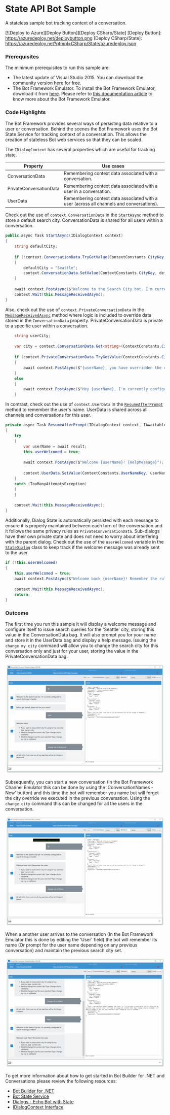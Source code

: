# State API Bot Sample

A stateless sample bot tracking context of a conversation.

[![Deploy to Azure][Deploy Button]][Deploy CSharp/State]
[Deploy Button]: https://azuredeploy.net/deploybutton.png
[Deploy CSharp/State]: https://azuredeploy.net?ptmpl=CSharp/State/azuredeploy.json

### Prerequisites

The minimum prerequisites to run this sample are:
* The latest update of Visual Studio 2015. You can download the community version [here](http://www.visualstudio.com) for free.
* The Bot Framework Emulator. To install the Bot Framework Emulator, download it from [here](https://aka.ms/bf-bc-emulator). Please refer to [this documentation article](https://docs.botframework.com/en-us/csharp/builder/sdkreference/gettingstarted.html#emulator) to know more about the Bot Framework Emulator.

### Code Highlights

The Bot Framework provides several ways of persisting data relative to a user or conversation. Behind the scenes the Bot Framework uses the Bot State Service for tracking context of a conversation. This allows the creation of stateless Bot web services so that they can be scaled.

The `IDialogContext` has several properties which are useful for tracking state.

Property| Use cases
------------ | ------------- 
ConversationData | Remembering context data associated with a conversation.
PrivateConversationData | Remembering context data associated with a user in a conversation.
UserData | Remembering context data associated with a user (across all channels and conversations).

Check out the use of `context.ConversationData` in the [`StartAsync`](StateDialog.cs#L19-L23) method to store a default search city. ConversationData is shared for all users within a conversation.

````C#
public async Task StartAsync(IDialogContext context)
{
    string defaultCity;

    if (!context.ConversationData.TryGetValue(ContextConstants.CityKey, out defaultCity))
    {
        defaultCity = "Seattle";
        context.ConversationData.SetValue(ContextConstants.CityKey, defaultCity);
    }

    await context.PostAsync($"Welcome to the Search City bot. I'm currently configured to search for things in {defaultCity}");
    context.Wait(this.MessageReceivedAsync);
}
````

Also, check out the use of `context.PrivateConversationData` in the [`MessageReceivedAsync`](StateDialog.cs#L52-L63) method where logic is included to override data stored in the `ConversationData` property. PrivateConversationData is private to a specific user within a conversation.

````C#
    string userCity;

    var city = context.ConversationData.Get<string>(ContextConstants.CityKey);

    if (context.PrivateConversationData.TryGetValue(ContextConstants.CityKey, out userCity))
    {
        await context.PostAsync($"{userName}, you have overridden the city. Your searches are for things in  {userCity}. The default conversation city is {city}.");
    }
    else
    {
        await context.PostAsync($"Hey {userName}, I'm currently configured to search for things in {city}.");
    }
````

In contrast, check out the use of `context.UserData` in the [`ResumeAfterPrompt`](StateDialog.cs#L104) method to remember the user's name. UserData is shared across all channels and conversations for this user.

````C#
private async Task ResumeAfterPrompt(IDialogContext context, IAwaitable<string> result)
{
    try
    {
        var userName = await result;
        this.userWelcomed = true;

        await context.PostAsync($"Welcome {userName}! {HelpMessage}");

        context.UserData.SetValue(ContextConstants.UserNameKey, userName);
    }
    catch (TooManyAttemptsException)
    {
    }

    context.Wait(this.MessageReceivedAsync);
}
````

Additionally, Dialog State is automatically persisted with each message to ensure it is properly maintained between each turn of the conversation and it follows the same privacy rules as `PrivateConversationData`. Sub-dialogs have their own private state and does not need to worry about interfering with the parent dialog.
Check out the use of the `userWelcomed` variable in the [`StateDialog`](StateDialog.cs#L104) class to keep track if the welcome message was already sent to the user.

````C#
if (!this.userWelcomed)
{
    this.userWelcomed = true;
    await context.PostAsync($"Welcome back {userName}! Remember the rules: {HelpMessage}");

    context.Wait(this.MessageReceivedAsync);
    return;
}
````

### Outcome

The first time you run this sample it will display a welcome message and configure itself to issue search queries for the 'Seattle' city, storing this value in the ConversationData bag. It will also prompt you for your name and store it in the UserData bag and display a help message. Issuing the `change my city` command will allow you to change the search city for this conversation only and just for your user, storing the value in the PrivateConversationData bag.

![Sample Outcome](images/outcome-1.png)

Subsequently, you can start a new conversation (In the Bot Framework Channel Emulator this can be done by using the 'ConversationNames - New' button) and this time the bot will remember you name but will forget the city override we executed in the previous conversation. Using the `change city` command this can be changed for all the users in the conversation.

![Sample Outcome](images/outcome-2.png)

When a another user arrives to the conversation (In the Bot Framework Emulator this is done by editing the 'User' field) the bot will remember its name (Or prompt for the user name depending on any previous conversation) and maintain the previous search city set.

![Sample Outcome](images/outcome-3.png)


To get more information about how to get started in Bot Builder for .NET and Conversations please review the following resources:
* [Bot Builder for .NET](https://docs.botframework.com/en-us/csharp/builder/sdkreference/index.html)
* [Bot State Service](https://docs.botframework.com/en-us/csharp/builder/sdkreference/stateapi.html)
* [Dialogs - Echo Bot with State](https://docs.botframework.com/en-us/csharp/builder/sdkreference/dialogs.html#echoBot)
* [IDialogContext Interface](https://docs.botframework.com/en-us/csharp/builder/sdkreference/d1/dc6/interface_microsoft_1_1_bot_1_1_builder_1_1_dialogs_1_1_i_dialog_context.html)
